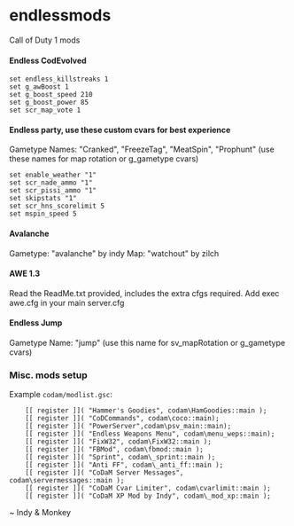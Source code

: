 # endlessmods

Call of Duty 1 mods

#### Endless CodEvolved

```
set endless_killstreaks 1
set g_awBoost 1
set g_boost_speed 210
set g_boost_power 85
set scr_map_vote 1
```

#### Endless party, use these custom cvars for best experience
Gametype Names: "Cranked", "FreezeTag", "MeatSpin", "Prophunt" (use these names for map rotation or g_gametype cvars)

```
set enable_weather "1"
set scr_nade_ammo "1"
set scr_pissi_ammo "1"
set skipstats "1"
set scr_hns_scorelimit 5
set mspin_speed 5
```

#### Avalanche
Gametype: "avalanche" by indy
Map: "watchout" by zilch

#### AWE 1.3
Read the ReadMe.txt provided, includes the extra cfgs required. Add exec awe.cfg in your main server.cfg

#### Endless Jump
Gametype Name: "jump" (use this name for sv_mapRotation or g_gametype cvars)

### Misc. mods setup

Example `codam/modlist.gsc`:

```
	[[ register ]]( "Hammer's Goodies", codam\HamGoodies::main );
    [[ register ]]( "CoDCommands", codam\coco::main);
	[[ register ]]( "PowerServer",codam\psv_main::main);
    [[ register ]]( "Endless Weapons Menu", codam\menu_weps::main);
    [[ register ]]( "FixW32", codam\FixW32::main );
    [[ register ]]( "FBMod", codam\fbmod::main );
    [[ register ]]( "Sprint", codam\_sprint::main );
    [[ register ]]( "Anti FF", codam\_anti_ff::main );
    [[ register ]]( "CoDaM Server Messages", codam\servermessages::main );
	[[ register ]]( "CoDaM Cvar Limiter", codam\cvarlimit::main );
    [[ register ]]( "CoDaM XP Mod by Indy", codam\_mod_xp::main );
```

~ Indy & Monkey
